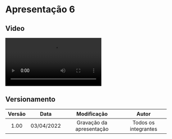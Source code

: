 # Apresentação 6

## Video

![type:video](../videos/presentation6.mp4)

## Versionamento

| Versão |    Data    |       Modificação        |        Autor         |
| :----: | :--------: | :----------------------: | :------------------: |
|  1.00  | 03/04/2022 | Gravação da apresentação | Todos os integrantes |
